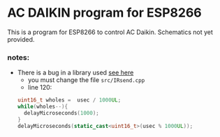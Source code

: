 # AC DAIKIN program for ESP8266

This is a program for ESP8266 to control AC Daikin.
Schematics not yet provided.


### notes:
* There is a bug in a library used [see here](https://github.com/crankyoldgit/IRremoteESP8266/issues/430)
  * you must change the file `src/IRsend.cpp`
  * line 120: 
  ```c++
  uint16_t wholes =  usec / 1000UL;
  while(wholes--){
    delayMicroseconds(1000);
  }
  delayMicroseconds(static_cast<uint16_t>(usec % 1000UL));
  ```